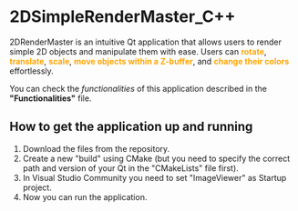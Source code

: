 # 2DSimpleRenderMaster_C++
2DRenderMaster is an intuitive Qt application that allows users to render simple 2D objects and manipulate them with ease. Users can <span style="color: orange;">**rotate**</span>, <span style="color: orange;">**translate**</span>, <span style="color: orange;">**scale**</span>, <span style="color: orange;">**move objects within a Z-buffer**</span>, and <span style="color: orange;">**change their colors**</span> effortlessly.

You can check the *functionalities* of this application described in the **"Functionalities"** file.

## How to get the application up and running
1. Download the files from the repository.
2. Create a new "build" using CMake (but you need to specify the correct path and version of your Qt in the "CMakeLists" file first).
3. In Visual Studio Community you need to set "ImageViewer" as Startup project.
4. Now you can run the application.
